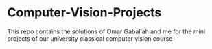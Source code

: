 # Computer-Vision-Projects
This repo contains the solutions of Omar Gaballah and me for the mini projects of our university classical computer vision course
